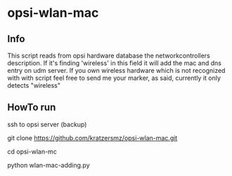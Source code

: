 # opsi-wlan-mac

## Info
This script reads from opsi hardware database the networkcontrollers description. If it's finding 'wireless' in this field it will add the mac and dns entry on udm server. If you own wireless hardware which is not recognized with with script feel free to send me your marker, as said, currently it only detects "wireless"

## HowTo run
ssh to opsi server (backup)

git clone https://github.com/kratzersmz/opsi-wlan-mac.git

cd opsi-wlan-mc

python wlan-mac-adding.py
